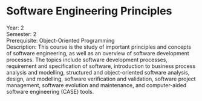 # Software Engineering Principles

Year: 2<br />
Semester: 2<br />
Prerequisite: Object-Oriented Programming <br />
Description: This course is the study of important principles and concepts of software engineering, as well as an overview of software development processes. The topics include software development processes, requirement and specification of software, introduction to business process analysis and modelling, structured and object-oriented software analysis, design, and modelling, software verification and validation, software project management, software evolution and maintenance, and computer-aided software engineering (CASE) tools.
